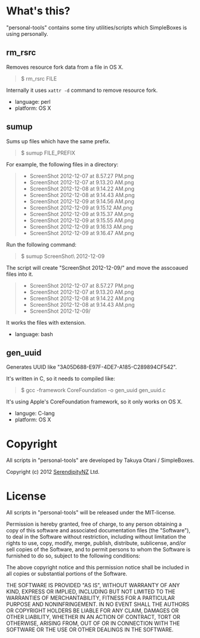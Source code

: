 # What's this?

"personal-tools" contains some tiny utilities/scripts which SimpleBoxes is using personally.


## rm_rsrc

Removes resource fork data from a file in OS X.

> $ rm_rsrc FILE

Internally it uses `xattr -d` command to remove resource fork.

* language: perl
* platform: OS X

## sumup

Sums up files which have the same prefix.

> $ sumup FILE_PREFIX

For example, the following files in a directory:

> * ScreenShot 2012-12-07 at 8.57.27 PM.png> * ScreenShot 2012-12-07 at 9.13.20 AM.png> * ScreenShot 2012-12-08 at 9.14.22 AM.png> * ScreenShot 2012-12-08 at 9.14.43 AM.png> * ScreenShot 2012-12-09 at 9.14.56 AM.png> * ScreenShot 2012-12-09 at 9.15.12 AM.png> * ScreenShot 2012-12-09 at 9.15.37 AM.png> * ScreenShot 2012-12-09 at 9.15.55 AM.png> * ScreenShot 2012-12-09 at 9.16.13 AM.png> * ScreenShot 2012-12-09 at 9.16.47 AM.png

Run the following command:

> $ sumup ScreenShot\ 2012-12-09

The script will create "ScreenShot 2012-12-09/" and move the asscoaued files into it.

> * ScreenShot 2012-12-07 at 8.57.27 PM.png> * ScreenShot 2012-12-07 at 9.13.20 AM.png> * ScreenShot 2012-12-08 at 9.14.22 AM.png> * ScreenShot 2012-12-08 at 9.14.43 AM.png> * ScreenShot 2012-12-09/

It works the files with extension.

* language: bash

## gen_uuid

Generates UUID like "3A05D688-E97F-4DE7-A185-C289894CF542".

It's written in C, so it needs to compiled like:

> $ gcc -framework CoreFoundation -o gen_uuid gen_uuid.c

It's using Apple's CoreFoundation framework, so it only works on OS X.

* languge: C-lang
* platform: OS X


# Copyright 

All scripts in "personal-tools" are developed by Takuya Otani / SimpleBoxes.

Copyright (c) 2012 [SerendipityNZ](http://serendipitynz.com/) Ltd. 

# License 
All scripts in "personal-tools" will be released under the MIT-license.

Permission is hereby granted, free of charge, to any person obtaining 
a copy of this software and associated documentation files (the 
"Software"), to deal in the Software without restriction, including 
without limitation the rights to use, copy, modify, merge, publish, 
distribute, sublicense, and/or sell copies of the Software, and to 
permit persons to whom the Software is furnished to do so, subject to 
the following conditions:

The above copyright notice and this permission notice shall be 
included in all copies or substantial portions of the Software.

THE SOFTWARE IS PROVIDED "AS IS", WITHOUT WARRANTY OF ANY KIND, 
EXPRESS OR IMPLIED, INCLUDING BUT NOT LIMITED TO THE WARRANTIES OF 
MERCHANTABILITY, FITNESS FOR A PARTICULAR PURPOSE AND NONINFRINGEMENT. 
IN NO EVENT SHALL THE AUTHORS OR COPYRIGHT HOLDERS BE LIABLE FOR ANY 
CLAIM, DAMAGES OR OTHER LIABILITY, WHETHER IN AN ACTION OF CONTRACT, 
TORT OR OTHERWISE, ARISING FROM, OUT OF OR IN CONNECTION WITH THE 
SOFTWARE OR THE USE OR OTHER DEALINGS IN THE SOFTWARE.
